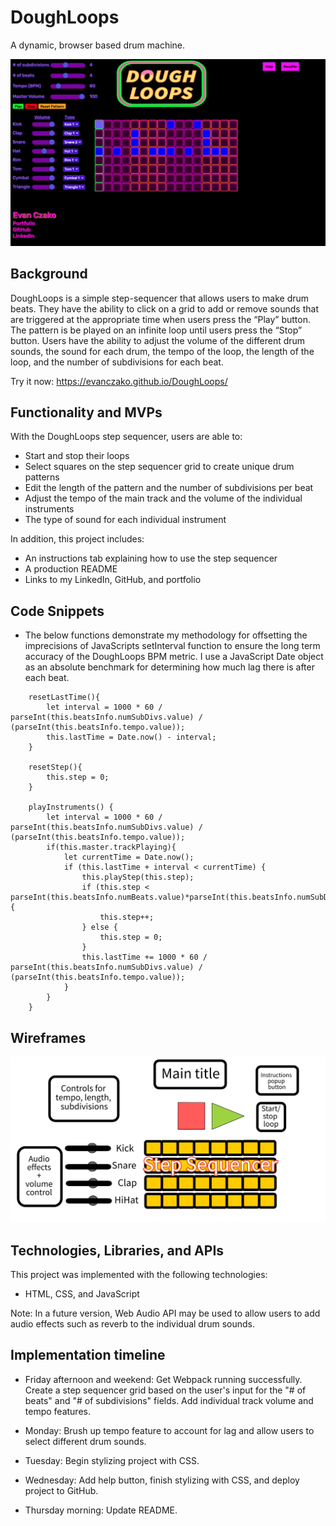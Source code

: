 # DoughLoops

A dynamic, browser based drum machine.

![image info](./src/art/DoughLoopsScreenShot.png)

## Background

DoughLoops is a simple step-sequencer that allows users to make drum beats. They have the ability to click on a grid to add or remove sounds that are triggered at the appropriate time when users press the “Play” button. The pattern is be played on an infinite loop until users press the “Stop” button. Users have the ability to adjust the volume of the different drum sounds, the sound for each drum, the tempo of the loop, the length of the loop, and the number of subdivisions for each beat.

Try it now: https://evanczako.github.io/DoughLoops/

## Functionality and MVPs

With the DoughLoops step sequencer, users are able to:

 - Start and stop their loops
 - Select squares on the step sequencer grid to create unique drum patterns
 - Edit the length of the pattern and the number of subdivisions per beat
 - Adjust the tempo of the main track and the volume of the individual instruments
 - The type of sound for each individual instrument

 In addition, this project includes:

 - An instructions tab explaining how to use the step sequencer
 - A production README
 - Links to my LinkedIn, GitHub, and portfolio

## Code Snippets

 - The below functions demonstrate my methodology for offsetting the imprecisions of JavaScripts setInterval function to ensure the long term accuracy of the DoughLoops BPM metric. I use a JavaScript Date object as an absolute benchmark for determining how much lag there is after each beat.

```
    resetLastTime(){
        let interval = 1000 * 60 / parseInt(this.beatsInfo.numSubDivs.value) / (parseInt(this.beatsInfo.tempo.value));
        this.lastTime = Date.now() - interval;
    }

    resetStep(){
        this.step = 0;
    }

    playInstruments() {
        let interval = 1000 * 60 / parseInt(this.beatsInfo.numSubDivs.value) / (parseInt(this.beatsInfo.tempo.value));
        if(this.master.trackPlaying){
            let currentTime = Date.now();
            if (this.lastTime + interval < currentTime) {
                this.playStep(this.step);
                if (this.step < parseInt(this.beatsInfo.numBeats.value)*parseInt(this.beatsInfo.numSubDivs.value)-1) {
                    this.step++;
                } else {
                    this.step = 0;
                }
                this.lastTime += 1000 * 60 / parseInt(this.beatsInfo.numSubDivs.value) / (parseInt(this.beatsInfo.tempo.value));
            }
        }
    }
```

## Wireframes

![image info](./Wireframes/wireframe.png)

## Technologies, Libraries, and APIs

This project was implemented with the following technologies:
 
 - HTML, CSS, and JavaScript

Note: In a future version, Web Audio API may be used to allow users to add audio effects such as reverb to the individual drum sounds.

## Implementation timeline

- Friday afternoon and weekend: Get Webpack running successfully. Create a step sequencer grid based on the user's input for the "# of beats" and "# of subdivisions" fields. Add individual track volume and tempo features.

- Monday: Brush up tempo feature to account for lag and allow users to select different drum sounds.

- Tuesday: Begin stylizing project with CSS.

- Wednesday: Add help button, finish stylizing with CSS, and deploy project to GitHub.

- Thursday morning: Update README. 
